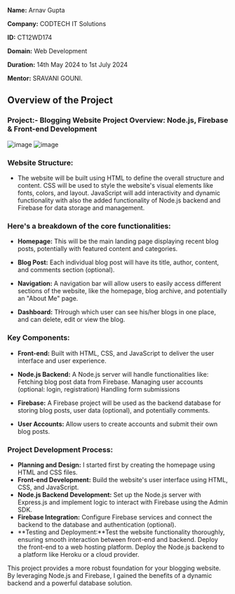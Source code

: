 **Name:** Arnav Gupta

**Company:** CODTECH IT Solutions

**ID:** CT12WD174

**Domain:** Web Development

**Duration:** 14th May 2024 to 1st July 2024

**Mentor:** SRAVANI GOUNI.


## Overview of the Project

### Project:- Blogging Website Project Overview: Node.js, Firebase & Front-end Development



![image](https://github.com/Codev020/CODTECH-Task2/assets/171026919/6f69dcc2-48c5-4eed-bfcd-e73b4e34e17d)
![image](https://github.com/Codev020/CODTECH-Task2/assets/171026919/8f7e17b5-add4-4e3a-8f40-38236a516186)


### Website Structure:

- The website will be built using HTML to define the overall structure and content. CSS will be used to style the website's visual elements like fonts, colors, and layout. JavaScript will add interactivity and dynamic functionality with also the added functionality of Node.js backend and Firebase for data storage and management.

### Here's a breakdown of the core functionalities:

- **Homepage:** This will be the main landing page displaying recent blog posts, potentially with featured content and categories.

- **Blog Post:** Each individual blog post will have its title, author, content, and comments section (optional).

- **Navigation:** A navigation bar will allow users to easily access different sections of the website, like the homepage, blog archive, and potentially an "About Me" page.

- **Dashboard:** THrough which user can see his/her blogs in one place, and can delete, edit or view the blog.

### Key Components:

- **Front-end:** Built with HTML, CSS, and JavaScript to deliver the user interface and user experience.
- **Node.js Backend:** A Node.js server will handle functionalities like:
Fetching blog post data from Firebase.
Managing user accounts (optional: login, registration)
Handling form submissions

- **Firebase:** A Firebase project will be used as the backend database for storing blog posts, user data (optional), and potentially comments.
- **User Accounts:** Allow users to create accounts and submit their own blog posts.

### Project Development Process:

- **Planning and Design:** I started first by creating the homepage using HTML and CSS files.
- **Front-end Development:** Build the website's user interface using HTML, CSS, and JavaScript.
- **Node.js Backend Development:** Set up the Node.js server with Express.js and implement logic to interact with Firebase using the Admin SDK.
- **Firebase Integration:** Configure Firebase services and connect the backend to the database and authentication (optional).
- **Testing and Deployment:**Test the website functionality thoroughly, ensuring smooth interaction between front-end and backend.
Deploy the front-end to a web hosting platform.
Deploy the Node.js backend to a platform like Heroku or a cloud provider.



This project provides a more robust foundation for your blogging website. By leveraging Node.js and Firebase, I gained the benefits of a dynamic backend and a powerful database solution.
